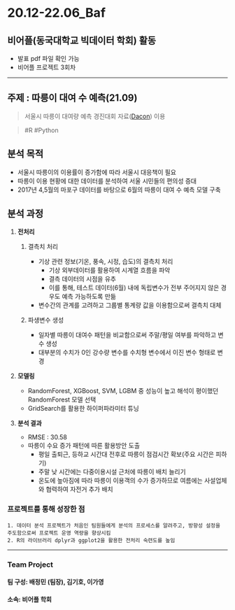 # 20.12-22.06_Baf
## 비어플(동국대학교 빅데이터 학회) 활동
- 발표 pdf 파일 확인 가능
- 비어플 프로젝트 3회차


***
## 주제 : 따릉이 대여 수 예측(21.09)
>서울시 따릉이 대여량 예측 경진대회 자료([Dacon](https://dacon.io/competitions/open/235576/data)) 이용

> #R #Python

## 분석 목적
- 서울시 따릉이의 이용률이 증가함에 따라 서울시 대응책이 필요
- 따릉이 이용 현황에 대한 데이터를 분석하여 서울 시민들의 편의성 증대
- 2017년 4,5월의 마포구 데이터를 바탕으로 6월의 따릉이 대여 수 예측 모델 구축


## 분석 과정
1. **전처리**
    1. 결측치 처리
        - 기상 관련 정보(기온, 풍속, 시정, 습도)의 결측치 처리
            - 기상 외부데이터를 활용하여 시계열 흐름을 파악
            - 결측 데이터의 시점을 유추
            - 이를 통해, 테스트 데이터(6월) 내에 독립변수가 전부 주어지지 않은 경우도 예측 가능하도록 만듦    
        - 변수간의 관계를 고려하고 그룹별 통계량 값을 이용함으로써 결측치 대체
    
    2. 파생변수 생성
        - 일자별 따릉이 대여수 패턴을 비교함으로써 주말/평일 여부를 파악하고 변수 생성
        - 대부분의 수치가 0인 강수량 변수를 수치형 변수에서 이진 변수 형태로 변경

2. **모델링**
    - RandomForest, XGBoost, SVM, LGBM 중 성능이 높고 해석이 평이했던 RandomForest 모델 선택
    - GridSearch를 활용한 하이퍼파라미터 튜닝

3. **분석 결과**
    - RMSE : 30.58
    - 따릉이 수요 증가 패턴에 따른 활용방안 도출
        - 평일 출퇴근, 등하교 시간대 전후로 따릉이 점검시간 확보(주요 시간은 피하기)
        - 주말 낮 시간에는 다중이용시설 근처에 따릉이 배치 늘리기
        - 온도에 높아짐에 따라 따릉이 이용객의 수가 증가하므로 여름에는 사설업체와 협력하여 자전거 추가 배치


### 프로젝트를 통해 성장한 점
    1. 데이터 분석 프로젝트가 처음인 팀원들에게 분석의 프로세스를 알려주고, 방향성 설정을 주도함으로써 프로젝트 운영 역량을 향상시킴
    2. R의 라이브러리 dplyr과 ggplot2을 활용한 전처리 숙련도를 높임

    
***
### Team Project
#### 팀 구성: 배정민 (팀장), 김기호, 이가영
#### 소속: 비어플 학회
